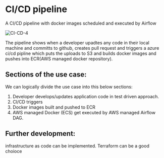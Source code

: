 # CI/CD pipeline 
A CI/CD pipeline with docker images scheduled and executed by Airflow

![CI-CD-4](https://user-images.githubusercontent.com/17614336/172147450-714fe9ff-acbd-4ce6-9774-4e0f6a8f531a.jpg)


The pipeline shows when a developer upadtes any code in their local machine and committs to github, creates pull request and triggers a azure ci/cd pipline which puts the uploads to S3 and builds docker images and pushes into ECR(AWS managed docker repository).

## Sections of the use case:
We can logically divide the use case into this below sections:

1. Developer develops/updates application code in test driven approach.
2. CI/CD triggers
3. Docker images built and pushed to ECR
4. AWS managed Docker (ECS) get executed by AWS managed Airflow DAG.

## Further development:
infrastructure as code can be implemented. Terraform can be a good choioce 
